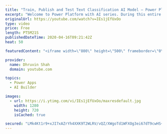 ```yaml
---
title: "Train, Publish and Test Text Classification AI Model – Power Platform AI Builder Series – Part Four"
excerpt: "Welcome to Power Platform with AI series. During this entire series, we will talk about one of the important components of AI Builder which is – “Text Classification”. Text Classification with AI Builder: Power Platform AI builder provides a facility to perform Text Classification and allows us to define"
originalUrl: https://youtube.com/watch?v=IEs1jEfUxOo
type: video
price: Free
length: PT5M21S
publishedDateTime: 2020-04-16T09:21:42Z
heat: 50

featuredContent: "<iframe width=\"800\" height=\"500\" frameborder=\"0\" src=\"https://www.youtube.com/embed/IEs1jEfUxOo\" allow=\"accelerometer; autoplay; encrypted-media; gyroscope; picture-in-picture\" allowfullscreen></iframe>"

provider:
  name: Dhruvin Shah
  domain: youtube.com

topics:
  - Power Apps
  - AI Builder

images:
  - url: https://i.ytimg.com/vi/IEs1jEfUxOo/maxresdefault.jpg
    width: 1280
    height: 720
    isCached: true

secured: "LMk4Kt1r9+xJI7xAZrYh4XXK9T2WLRV/vQZ/XWgoTd1WFXOg3ei67dT9cwHS+Qm2HSXZ+w7CBOU/Jql4ca38gh0QWc+u4UEFZwOeLAp2H+IayXaFr6YOWt1Lr3pZ7tdhG5YYmwu3TknWrxb0+8Tfvh8Xl74KyQff24CpyFQapItB7Uo6c9Hg6k8osJReRq6xdmwYXHofyd9p4zjGh4pnZ/XH5gtKkq2bsQVLrB84Hhns3HOgEFTTL181gH9/mD3BEXkw/mDMnxm1tVyjZvsw5RLdu4UDfxLSav4ZsDuYDfTxRm4nlBsPiGVWNaz2Qb08mHZGEfDwyMCO28/WDSX4kOyfFxIRQ5gzUmMw7Qvh3Lg7z/Gv1L8ogoqLQS14lOZ2Al6LuT6hUgAzPJqBa387YA==;nqKL0DYQ5/eMyoOIamNjdA=="
---
```


